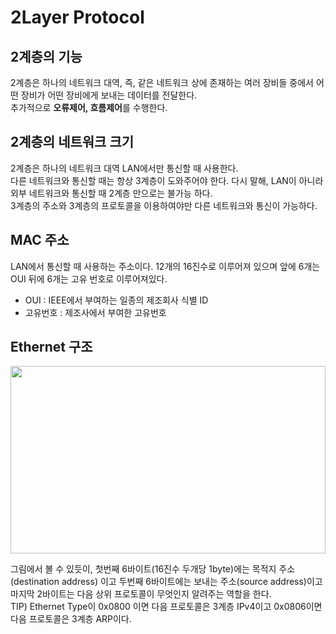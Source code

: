 # 2Layer Protocol 

## 2계층의 기능
2계층은 하나의 네트워크 대역, 즉, 같은 네트워크 상에 존재하는 여러 장비들 중에서 어떤 장비가 어떤 장비에게 보내는 데이터를 전달한다. <br>
추가적으로 <strong>오류제어, 흐름제어</strong>를 수행한다. <br>

## 2계층의 네트워크 크기
2계층은 하나의 네트워크 대역 LAN에서만 통신할 때 사용한다. <br>
다른 네트워크와 통신할 때는 항상 3계층이 도와주어야 한다. 다시 말해, LAN이 아니라 외부 네트워크와 통신할 때 2계층 만으로는 불가능 하다.<br>
3계층의 주소와 3계층의 프로토콜을 이용하여야만 다른 네트워크와 통신이 가능하다.<br>

## MAC 주소
LAN에서 통신할 때 사용하는 주소이다. 12개의 16진수로 이루어져 있으며 앞에 6개는 OUI 뒤에 6개는 고유 번호로 이루어져있다.<br>
* OUI : IEEE에서 부여하는 일종의 제조회사 식별 ID
* 고유번호 : 제조사에서 부여한 고유번호

## Ethernet 구조
<p align="center"><img src="https://upload.wikimedia.org/wikipedia/commons/thumb/1/13/Ethernet_Type_II_Frame_format.svg/1920px-Ethernet_Type_II_Frame_format.svg.png" height="300px" width="100%"></p>

그림에서 볼 수 있듯이, 첫번째 6바이트(16진수 두개당 1byte)에는 목적지 주소(destination address) 이고 두번째 6바이트에는 보내는 주소(source address)이고 마지막 2바이트는 다음 상위 프로토콜이 무엇인지 알려주는 역할을 한다.<br>
TIP) Ethernet Type이 0x0800 이면 다음 프로토콜은 3계층 IPv4이고 0x0806이면 다음 프로토콜은 3계층 ARP이다.






